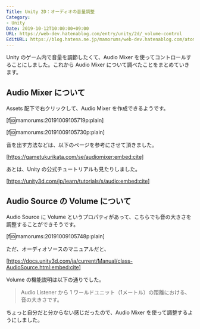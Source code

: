 ```yaml
---
Title: Unity 2D：オーディオの音量調整
Category:
- Unity
Date: 2019-10-12T10:00:00+09:00
URL: https://web-dev.hatenablog.com/entry/unity/2d/_volume-control
EditURL: https://blog.hatena.ne.jp/mamorums/web-dev.hatenablog.com/atom/entry/26006613446706692
---
```


Unity のゲーム内で音量を調節したくて、Audio Mixer を使ってコントロールすることにしました。これから Audio Mixer について調べたことをまとめていきます。


## Audio Mixer について
Assets 配下で右クリックして、Audio Mixer を作成できるようです。

[f:id:mamorums:20191009105719p:plain]

[f:id:mamorums:20191009105730p:plain]

音を出す方法などは、以下のページを参考にさせて頂きました。

[https://gametukurikata.com/se/audiomixer:embed:cite]


あとは、Unity の公式チュートリアルも見たりしました。

[https://unity3d.com/jp/learn/tutorials/s/audio:embed:cite]


## Audio Source の Volume について
Audio Source に Volume というプロパティがあって、こちらでも音の大きさを調整することができそうです。

[f:id:mamorums:20191009105748p:plain]

ただ、オーディオソースのマニュアルだと、

[https://docs.unity3d.com/ja/current/Manual/class-AudioSource.html:embed:cite]

Volume の機能説明は以下の通りでした。

> Audio Listener から 1 ワールドユニット（1メートル）の距離における、音の大きさです。

ちょっと自分だと分からない感じだったので、Audio Mixer を使って調整するようにしました。
